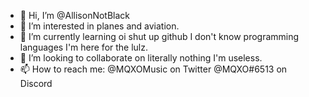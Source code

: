 - 👋 Hi, I’m @AllisonNotBlack
- 👀 I’m interested in planes and aviation.
- 🌱 I’m currently learning oi shut up github I don't know programming languages I'm here for the lulz.
- 💞️ I’m looking to collaborate on literally nothing I'm useless.
- 📫 How to reach me:
@MQXOMusic on Twitter
@MQXO#6513 on Discord
